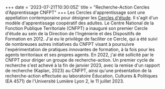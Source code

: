 +++
date = '2023-07-21T10:30:05Z'
title = "Recherche-Action Cercles d'Apprentissage CNFPT"
+++
Les Cercles d'apprentissage sont une appellation contemporaine pour désigner les [Cercles d'étude](../publication/book.md). Il s'agit d'un modèle d'apprentissage coopératif des adultes. Le Centre National de la Fonction Publique Territoriale (CNFPT) a inauguré son premier Cercle d'étude au sein de la Direction de l'Ingénierie et des Dispositifs de Formation en 2012. J'ai eu le privilège de faciliter ce Cercle, qui a été suivi de nombreuses autres initiatives du CNFPT visant à poursuivre l'expérimentation de pratiques innovantes de formation, à la fois pour les agents territoriaux et ses propres agents. En 2022, j'ai été sollicité par le CNFPT pour diriger un groupe de recherche-action. Un premier cycle de recherche s'est achevé à la fin de janvier 2023, avec la remise d'un rapport de recherche (Kaplan, 2023) au CNFPT, ainsi qu'une présentation de la recherche-action effectuée au laboratoire Éducation, Cultures & Politiques (EA 4571) de l'Université Lumière Lyon 2, le 11 juillet 2023.
